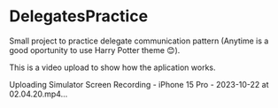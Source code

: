 # DelegatesPractice
Small project to practice delegate communication pattern (Anytime is a good oportunity to use Harry Potter theme 😊).

This is a video upload to show how the aplication works.

Uploading Simulator Screen Recording - iPhone 15 Pro - 2023-10-22 at 02.04.20.mp4…

